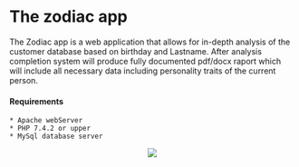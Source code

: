 # The zodiac app

<p>
    The Zodiac app is a web application that allows for in-depth analysis of 
    the customer database  based on birthday and Lastname. After analysis completion
    system will produce fully documented pdf/docx raport which will include
    all necessary data including personality traits of the current person.
</p>

#### Requirements
    * Apache webServer
    * PHP 7.4.2 or upper
    * MySql database server

<p align="center">
  <img src="Screen.png"/>
</p>